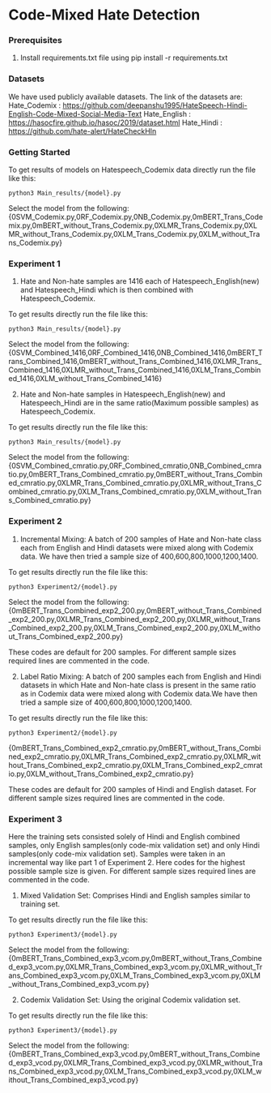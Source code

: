 # Code-Mixed Hate Detection

### Prerequisites

1. Install requirements.txt file using
pip install -r requirements.txt

### Datasets

We have used publicly available datasets. The link of the datasets are:
Hate_Codemix : https://github.com/deepanshu1995/HateSpeech-Hindi-English-Code-Mixed-Social-Media-Text
Hate_English : https://hasocfire.github.io/hasoc/2019/dataset.html
Hate_Hindi : https://github.com/hate-alert/HateCheckHIn


### Getting Started

To get results of models on Hatespeech_Codemix data directly run the file like this:

```
python3 Main_results/{model}.py
```
Select the model from the following: 
{0SVM_Codemix.py,0RF_Codemix.py,0NB_Codemix.py,0mBERT_Trans_Codemix.py,0mBERT_without_Trans_Codemix.py,0XLMR_Trans_Codemix.py,0XLMR_without_Trans_Codemix.py,0XLM_Trans_Codemix.py,0XLM_without_Trans_Codemix.py}

### Experiment 1

1. Hate and Non-hate samples are 1416 each of Hatespeech_English(new) and
Hatespeech_Hindi which is then combined with Hatespeech_Codemix.


To get results directly run the file like this:

``` 
python3 Main_results/{model}.py
```
Select the model from the following: {0SVM_Combined_1416,0RF_Combined_1416,0NB_Combined_1416,0mBERT_Trans_Combined_1416,0mBERT_without_Trans_Combined_1416,0XLMR_Trans_Combined_1416,0XLMR_without_Trans_Combined_1416,0XLM_Trans_Combined_1416,0XLM_without_Trans_Combined_1416}

2. Hate and Non-hate samples in Hatespeech_English(new) and Hatespeech_Hindi are
in the same ratio(Maximum possible samples) as Hatespeech_Codemix.

To get results directly run the file like this:

```
python3 Main_results/{model}.py
```
Select the model from the following: 
{0SVM_Combined_cmratio.py,0RF_Combined_cmratio,0NB_Combined_cmratio.py,0mBERT_Trans_Combined_cmratio.py,0mBERT_without_Trans_Combined_cmratio.py,0XLMR_Trans_Combined_cmratio.py,0XLMR_without_Trans_Combined_cmratio.py,0XLM_Trans_Combined_cmratio.py,0XLM_without_Trans_Combined_cmratio.py}


### Experiment 2


1. Incremental Mixing: A batch of 200 samples of Hate and Non-hate class each from
English and Hindi datasets were mixed along with Codemix data. We have then tried a
sample size of 400,600,800,1000,1200,1400.

To get results directly run the file like this:

```
python3 Experiment2/{model}.py
```
Select the model from the following: 
{0mBERT_Trans_Combined_exp2_200.py,0mBERT_without_Trans_Combined_exp2_200.py,0XLMR_Trans_Combined_exp2_200.py,0XLMR_without_Trans_Combined_exp2_200.py,0XLM_Trans_Combined_exp2_200.py,0XLM_without_Trans_Combined_exp2_200.py}

These codes are default for 200 samples. For different sample sizes required lines are
commented in the code.



2. Label Ratio Mixing: A batch of 200 samples each from English and Hindi datasets in
which Hate and Non-hate class is present in the same ratio as in Codemix data were
mixed along with Codemix data.We have then tried a sample size of
400,600,800,1000,1200,1400.
   
To get results directly run the file like this:

```
python3 Experiment2/{model}.py
```
{0mBERT_Trans_Combined_exp2_cmratio.py,0mBERT_without_Trans_Combined_exp2_cmratio.py,0XLMR_Trans_Combined_exp2_cmratio.py,0XLMR_without_Trans_Combined_exp2_cmratio.py,0XLM_Trans_Combined_exp2_cmratio.py,0XLM_without_Trans_Combined_exp2_cmratio.py}

These codes are default for 200 samples of Hindi and English dataset. For different
sample sizes required lines are commented in the code.




### Experiment 3
Here the training sets consisted solely of Hindi and English combined samples, only
English samples(only code-mix validation set) and only Hindi samples(only code-mix
validation set). Samples were taken in an incremental way like part 1 of Experiment 2.
Here codes for the highest possible sample size is given. For different sample sizes
required lines are commented in the code.



1. Mixed Validation Set: Comprises Hindi and English samples similar to training set.
   
To get results directly run the file like this:

```
python3 Experiment3/{model}.py
```
Select the model from the following: 
{0mBERT_Trans_Combined_exp3_vcom.py,0mBERT_without_Trans_Combined_exp3_vcom.py,0XLMR_Trans_Combined_exp3_vcom.py,0XLMR_without_Trans_Combined_exp3_vcom.py,0XLM_Trans_Combined_exp3_vcom.py,0XLM_without_Trans_Combined_exp3_vcom.py}


2. Codemix Validation Set: Using the original Codemix validation set.
   
To get results directly run the file like this:

```
python3 Experiment3/{model}.py
```
Select the model from the following: 
{0mBERT_Trans_Combined_exp3_vcod.py,0mBERT_without_Trans_Combined_exp3_vcod.py,0XLMR_Trans_Combined_exp3_vcod.py,0XLMR_without_Trans_Combined_exp3_vcod.py,0XLM_Trans_Combined_exp3_vcod.py,0XLM_without_Trans_Combined_exp3_vcod.py}

